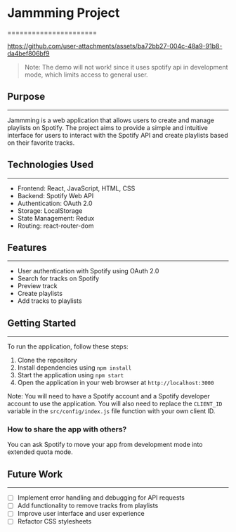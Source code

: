 # Jammming Project

======================

https://github.com/user-attachments/assets/ba72bb27-004c-48a9-91b8-da4bef806bf9

> Note: The demo will not work! since it uses spotify api in development mode, which limits access to general user.

## Purpose

---

Jammming is a web application that allows users to create and manage playlists on Spotify. The project aims to provide a simple and intuitive interface for users to interact with the Spotify API and create playlists based on their favorite tracks.

## Technologies Used

---

- Frontend: React, JavaScript, HTML, CSS
- Backend: Spotify Web API
- Authentication: OAuth 2.0
- Storage: LocalStorage
- State Management: Redux
- Routing: react-router-dom

## Features

---

- User authentication with Spotify using OAuth 2.0
- Search for tracks on Spotify
- Preview track
- Create playlists
- Add tracks to playlists

## Getting Started

---

To run the application, follow these steps:

1. Clone the repository
2. Install dependencies using `npm install`
3. Start the application using `npm start`
4. Open the application in your web browser at `http://localhost:3000`

Note: You will need to have a Spotify account and a Spotify developer account to use the application. You will also need to replace the `CLIENT_ID` variable in the `src/config/index.js` file function with your own client ID.

### How to share the app with others?

You can ask Spotify to move your app from development mode into extended quota mode.

## Future Work

---

- [ ] Implement error handling and debugging for API requests
- [ ] Add functionality to remove tracks from playlists
- [ ] Improve user interface and user experience
- [ ] Refactor CSS stylesheets
